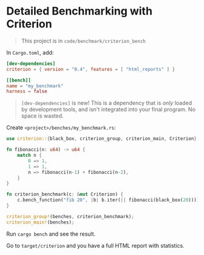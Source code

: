 # Detailed Benchmarking with Criterion

> This project is in `code/benchmark/criterion_bench`

In `Cargo.toml`, add:

```toml
[dev-dependencies]
criterion = { version = "0.4", features = [ "html_reports" ] }

[[bench]]
name = "my_benchmark"
harness = false
```

> `[dev-dependencies]` is new! This is a dependency that is *only* loaded by development tools, and isn't integrated into your final program. No space is wasted.

Create `<project>/benches/my_benchmark.rs`:

```rust
use criterion::{black_box, criterion_group, criterion_main, Criterion};

fn fibonacci(n: u64) -> u64 {
    match n {
        0 => 1,
        1 => 1,
        n => fibonacci(n-1) + fibonacci(n-2),
    }
}

fn criterion_benchmark(c: &mut Criterion) {
    c.bench_function("fib 20", |b| b.iter(|| fibonacci(black_box(20))));
}

criterion_group!(benches, criterion_benchmark);
criterion_main!(benches);
```

Run `cargo bench` and see the result.

Go to `target/criterion` and you have a full HTML report with statistics.
